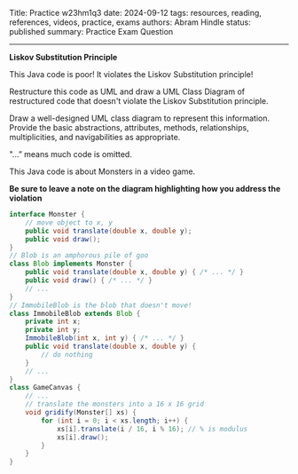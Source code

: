 Title: Practice w23hm1q3
date: 2024-09-12
tags: resources, reading, references, videos, practice, exams
authors: Abram Hindle
status: published
summary: Practice Exam Question

----

**Liskov Substitution Principle**

This Java code is poor! It violates the Liskov Substitution principle!

Restructure this code as UML and draw a UML Class Diagram of restructured code that doesn't violate the Liskov Substitution principle.

Draw a well-designed UML class diagram to represent this information. Provide the basic abstractions, attributes, methods, relationships, multiplicities, and navigabilities as appropriate.

"...” means much code is omitted.

This Java code is about Monsters in a video game.

**Be sure to leave a note on the diagram highlighting how you address the violation**

```java
interface Monster {
    // move object to x, y
    public void translate(double x, double y);
    public void draw();
}
// Blob is an amphorous pile of goo
class Blob implements Monster {
    public void translate(double x, double y) { /* ... */ }
    public void draw() { /* ... */ }
    // ...
}
// ImmobileBlob is the blob that doesn't move!
class ImmobileBlob extends Blob {
    private int x;
    private int y;
    ImmobileBlob(int x, int y) { /* ... */ }
    public void translate(double x, double y) {
        // do nothing
    }
    // ...
}
class GameCanvas {
    // ...
    // translate the monsters into a 16 x 16 grid
    void gridify(Monster[] xs) {
        for (int i = 0; i < xs.length; i++) {
            xs[i].translate(i / 16, i % 16); // % is modulus
            xs[i].draw();
        }
    }
}
